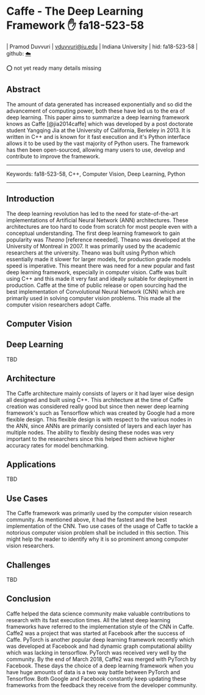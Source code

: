 # Caffe - The Deep Learning Framework :hand: fa18-523-58

| Pramod Duvvuri
| vduvvuri@iu.edu
| Indiana University
| hid: fa18-523-58
| github: [:cloud:](https://github.com/cloudmesh-community/fa18-523-58/tree/master/paper)

:o: not yet ready many details missing


## Abstract

The amount of data generated has increased exponentially and so did the advancement of computing power, both these have led us to the era of deep learning. This paper aims to summarize a deep learning framework knows as Caffe [@jia2014caffe] which was developed by a post doctorate student Yangqing Jia at the University of California, Berkeley in 2013. It is written in C++ and is known for it fast execution and it's Python interface allows it to be used by the vast majority of Python users. The framework has then been open-sourced, allowing many users to use, develop and contribute to improve the framework.

---

Keywords: fa18-523-58,  C++, Computer Vision, Deep Learning, Python

---

## Introduction

The deep learning revolution has led to the need for state-of-the-art implementations of Artificial Neural Network (ANN) architectures. These architectures are too hard to code from scratch for most people even with a conceptual understanding. The first deep learning framework to gain popularity was *Theano* [reference neeeded]. Theano was developed at the University of Montreal in 2007. It was primarily used by the academic researchers at the university. Theano was built using Python which essentially made it slower for larger models, for production grade models speed is imperative. This meant there was need for a new popular and fast deep learning framework, especially in computer vision. Caffe was built using C++ and this made it very fast and ideally suitable for deployment in production. Caffe at the time of public release or open sourcing had the best implementation of Convolutional Neural Network (CNN) which are primarily used in solving computer vision problems. This made all the computer vision researchers adopt Caffe.

## Computer Vision

## Deep Learning

TBD

## Architecture

The Caffe architecture mainly consists of layers or it had layer wise design all designed and built using C++. This architecture at the time of Caffe creation was considered really good but since then newer deep learning framework's such as Tensorflow which was created by Google had a more flexible design. This flexible design is with respect to the various nodes in the ANN, since ANNs are primarily consisted of layers and each layer has multiple nodes. The ability to flexibly desing these nodes was very important to the researchers since this helped them achieve higher accuracy rates for model benchmarking.

## Applications

TBD

## Use Cases

The Caffe framework was primarily used by the computer vision research community. As mentioned above, it had the fastest and the best implementation of the CNN. Two use cases of the usage of Caffe to tackle a notorious computer vision problem shall be included in this section. This might help the reader to identify why it is so prominent among computer vision researchers.

## Challenges

TBD

## Conclusion

Caffe helped the data science community make valuable contributions to research with its fast execution times. All the latest deep learning frameworks have referred to the implementation style of the CNN in Caffe. Caffe2 was a project that was started at Facebook after the success of Caffe. PyTorch is another popular deep learning framework recently which was developed at Facebook and had dynamic graph computational ability which was lacking in tensorflow. PyTorch was received very well by the community. By the end of March 2018, Caffe2 was merged with PyTorch by Facebook. These days the choice of a deep learning framework when you have huge amounts of data is a two way battle between PyTorch and Tensorflow. Both Google and Facebook constantly keep updating these frameworks from the feedback they receive from the developer community.
